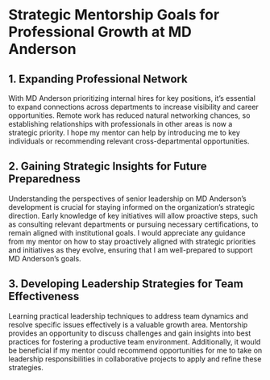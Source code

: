 # Strategic Mentorship Goals for Professional Growth at MD Anderson

## 1. Expanding Professional Network
With MD Anderson prioritizing internal hires for key positions, it’s essential to expand connections across departments to increase visibility and career opportunities. Remote work has reduced natural networking chances, so establishing relationships with professionals in other areas is now a strategic priority. I hope my mentor can help by introducing me to key individuals or recommending relevant cross-departmental opportunities.

## 2. Gaining Strategic Insights for Future Preparedness
Understanding the perspectives of senior leadership on MD Anderson’s development is crucial for staying informed on the organization’s strategic direction. Early knowledge of key initiatives will allow proactive steps, such as consulting relevant departments or pursuing necessary certifications, to remain aligned with institutional goals. I would appreciate any guidance from my mentor on how to stay proactively aligned with strategic priorities and initiatives as they evolve, ensuring that I am well-prepared to support MD Anderson’s goals.

## 3. Developing Leadership Strategies for Team Effectiveness
Learning practical leadership techniques to address team dynamics and resolve specific issues effectively is a valuable growth area. Mentorship provides an opportunity to discuss challenges and gain insights into best practices for fostering a productive team environment. Additionally, it would be beneficial if my mentor could recommend opportunities for me to take on leadership responsibilities in collaborative projects to apply and refine these strategies.

